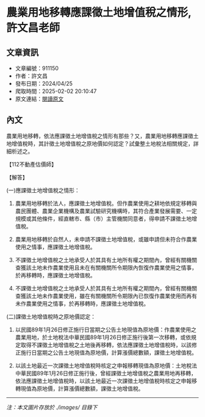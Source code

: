 # 農業用地移轉應課徵土地增值稅之情形,許文昌老師

## 文章資訊
- 文章編號：911150
- 作者：許文昌
- 發布日期：2024/04/25
- 爬取時間：2025-02-02 20:10:47
- 原文連結：[閱讀原文](https://real-estate.get.com.tw/Columns/detail.aspx?no=911150)

## 內文
農業用地移轉，依法應課徵土地增值稅之情形有那些？又，農業用地移轉應課徵土地增值稅時，其計徵土地增值稅之原地價如何認定？試彙整土地稅法相關規定，詳細析述之。

【112不動產估價師】

【解答】

(一)應課徵土地增值稅之情形：

1. 農業用地移轉於法人，應課徵土地增值稅。但作農業使用之耕地依規定移轉與農民團體、農業企業機構及農業試驗研究機構時，其符合產業發展需要、一定規模或其他條件，經直轄市、縣（市）主管機關同意者，得申請不課徵土地增值稅。

2. 農業用地移轉於自然人，未申請不課徵土地增值稅，或雖申請但未符合作農業使用之情事，應課徵土地增值稅。

3. 不課徵土地增值稅之土地承受人於其具有土地所有權之期間內，曾經有關機關查獲該土地未作農業使用且未在有關機關所令期限內恢復作農業使用之情事，於再移轉時，應課徵土地增值稅。

4. 不課徵土地增值稅之土地承受人於其具有土地所有權之期間內，曾經有關機關查獲該土地未作農業使用，雖在有關機關所令期限內已恢復作農業使用而再有未作農業使用之情事，於再移轉時，應課徵土地增值稅。

(二)課徵土地增值稅時之原地價認定：

1. 以民國89年1月26日修正施行日當期之公告土地現值為原地價：作農業使用之農業用地，於土地稅法中華民國89年1月26日修正施行後第一次移轉，或依規定取得不課徵土地增值稅之土地後再移轉，依法應課徵土地增值稅時，以該修正施行日當期之公告土地現值為原地價，計算漲價總數額，課徵土地增值稅。

2. 以該土地最近一次課徵土地增值稅時核定之申報移轉現值為原地價：土地稅法中華民國89年1月26日修正施行後，曾經課徵土地增值稅之農業用地再移轉，依法應課徵土地增值稅時，以該土地最近一次課徵土地增值稅時核定之申報移轉現值為原地價，計算漲價總數額，課徵土地增值稅。

---
*注：本文圖片存放於 ./images/ 目錄下*
